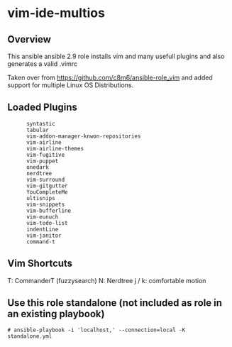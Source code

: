 # vim-ide-multios

Overview
--------

This ansible ansible 2.9 role installs vim and many usefull plugins and also generates a valid .vimrc

Taken over from https://github.com/c8m6/ansible-role_vim and added support for multiple Linux OS Distributions.

## Loaded Plugins
```
      syntastic
      tabular
      vim-addon-manager-knwon-repositories
      vim-airline
      vim-airline-themes
      vim-fugitive
      vim-puppet
      onedark
      nerdtree
      vim-surround
      vim-gitgutter
      YouCompleteMe
      ultisnips
      vim-snippets
      vim-bufferline
      vim-eunuch
      vim-todo-list
      indentLine
      vim-janitor
      command-t
```
## Vim Shortcuts

<ctrl> T: CommanderT (fuzzysearch)
<ctrl> N: Nerdtree
j / k: comfortable motion

## Use this role standalone (not included as role in an existing playbook)

```
# ansible-playbook -i 'localhost,' --connection=local -K standalone.yml
```


